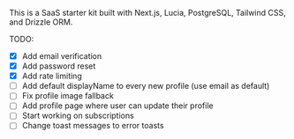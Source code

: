 This is a SaaS starter kit built with Next.js, Lucia, PostgreSQL, Tailwind CSS, and Drizzle ORM.

TODO:

- [x] Add email verification
- [x] Add password reset
- [x] Add rate limiting
- [ ] Add default displayName to every new profile (use email as default)
- [ ] Fix profile image fallback
- [ ] Add profile page where user can update their profile
- [ ] Start working on subscriptions
- [ ] Change toast messages to error toasts
